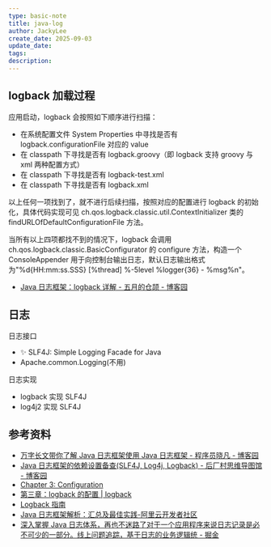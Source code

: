 ```yaml
---
type: basic-note
title: java-log
author: JackyLee
create_date: 2025-09-03
update_date:
tags:
description:
---
```


## logback 加载过程

应用启动，logback 会按照如下顺序进行扫描：

- 在系统配置文件 System Properties 中寻找是否有 logback.configurationFile 对应的 value
- 在 classpath 下寻找是否有 logback.groovy（即 logback 支持 groovy 与 xml 两种配置方式）
- 在 classpath 下寻找是否有 logback-test.xml
- 在 classpath 下寻找是否有 logback.xml

以上任何一项找到了，就不进行后续扫描，按照对应的配置进行 logback 的初始化，具体代码实现可见 ch.qos.logback.classic.util.ContextInitializer 类的 findURLOfDefaultConfigurationFile 方法。

当所有以上四项都找不到的情况下，logback 会调用 ch.qos.logback.classic.BasicConfigurator 的 configure 方法，构造一个 ConsoleAppender 用于向控制台输出日志，默认日志输出格式为"%d{HH:mm:ss.SSS} [%thread] %-5level %logger{36} - %msg%n"。

- [Java 日志框架：logback 详解 - 五月的仓颉 - 博客园](https://www.cnblogs.com/xrq730/p/8628945.html)

## 日志

日志接口

- ✨ SLF4J: Simple Logging Facade for Java
- Apache.common.Logging(不用)

日志实现

- logback 实现 SLF4J
- log4j2 实现 SLF4J

## 参考资料

- [万字长文带你了解 Java 日志框架使用 Java 日志框架 - 程序员晓凡 - 博客园](https://www.cnblogs.com/xiezhr/p/18358066)
- [Java 日志框架的依赖设置备查(SLF4J, Log4j, Logback) - 后厂村思维导图馆 - 博客园](https://www.cnblogs.com/morvenhuang/p/17658961.html)
- [Chapter 3: Configuration](https://logback.qos.ch/manual/configuration.html)
- [第三章：logback 的配置 | logback](https://logbackcn.gitbook.io/logback/03-di-san-zhang-logback-de-pei-zhi)
- [Logback 指南](https://jishu.dev/2022/05/03/logback/)
- [Java 日志框架解析：汇总及最佳实践-阿里云开发者社区](https://developer.aliyun.com/article/768396)
- [深入掌握 Java 日志体系，再也不迷路了对于一个应用程序来说日志记录是必不可少的一部分。线上问题追踪，基于日志的业务逻辑统 - 掘金](https://juejin.cn/post/6905026199722917902)
